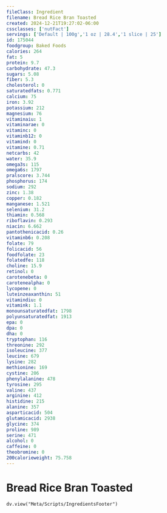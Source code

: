 ```yaml
---
fileClass: Ingredient
filename: Bread Rice Bran Toasted
created: 2024-12-21T19:27:02-06:00
cssclasses: ['nutFact']
servings: ['Default | 100g','1 oz | 28.4','1 slice | 25']
id: 175044
foodgroup: Baked Foods
calories: 264
fat: 5
protein: 9.7
carbohydrate: 47.3
sugars: 5.08
fiber: 5.3
cholesterol: 0
saturatedfats: 0.771
calcium: 75
iron: 3.92
potassium: 212
magnesium: 76
vitaminaiu: 1
vitaminarae: 0
vitaminc: 0
vitaminb12: 0
vitamind: 0
vitamine: 0.71
netcarbs: 42
water: 35.9
omega3s: 115
omega6s: 1797
pralscore: 3.744
phosphorus: 174
sodium: 292
zinc: 1.38
copper: 0.182
manganese: 1.521
selenium: 31.2
thiamin: 0.568
riboflavin: 0.293
niacin: 6.662
pantothenicacid: 0.26
vitaminb6: 0.208
folate: 79
folicacid: 56
foodfolate: 23
folatedfe: 118
choline: 15.9
retinol: 0
carotenebeta: 0
carotenealpha: 0
lycopene: 0
luteinzeaxanthin: 51
vitamindiu: 0
vitamink: 1.1
monounsaturatedfat: 1798
polyunsaturatedfat: 1913
epa: 0
dpa: 0
dha: 0
tryptophan: 116
threonine: 292
isoleucine: 377
leucine: 679
lysine: 282
methionine: 169
cystine: 206
phenylalanine: 478
tyrosine: 295
valine: 437
arginine: 412
histidine: 215
alanine: 357
asparticacid: 504
glutamicacid: 2938
glycine: 374
proline: 989
serine: 471
alcohol: 0
caffeine: 0
theobromine: 0
200calorieweight: 75.758
---
```


# Bread Rice Bran Toasted

```dataviewjs
dv.view("Meta/Scripts/IngredientsFooter")
```
